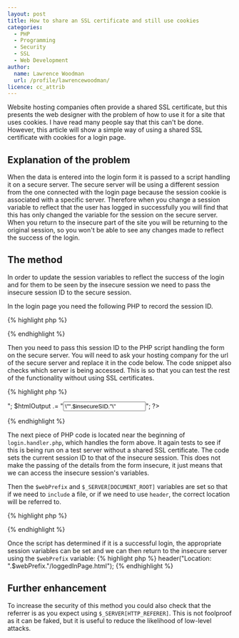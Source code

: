 ```yaml
---
layout: post
title: How to share an SSL certificate and still use cookies
categories:
  - PHP
  - Programming
  - Security
  - SSL
  - Web Development
author:
  name: Lawrence Woodman
  url: /profile/lawrencewoodman/
licence: cc_attrib
---
```

Website hosting companies often provide a shared SSL certificate, but this presents the web designer with the problem of how to use it for a site that uses cookies.  I have read many people say that this can't be done.  However, this article will show a simple way of using a shared SSL certificate with cookies for a login page.


## Explanation of the problem
When the data is entered into the login form it is passed to a script handling it on a secure server.  The secure server will be using a different session from the one connected with the login page because the session cookie is associated with a specific server.  Therefore when you change a session variable to reflect that the user has logged in successfully you will find that this has only changed the variable for the session on the secure server.  When you return to the insecure part of the site you will be returning to the original session, so you won't be able to see any changes made to reflect the success of the login.

## The method
In order to update the session variables to reflect the success of the login and for them to be seen by the insecure session we need to pass the insecure session ID to the secure session.  

In the login page you need the following PHP to record the session ID.

{% highlight php %}
<?php
session_start();

//------------------------------------------------
// Record the session id so that it can be passed
// and used in the secure session
//------------------------------------------------
if( SID == "" )
  $insecureSID = $_REQUEST[PHPSESSID];
else
  $insecureSID = session_id();
?>
{% endhighlight %}

Then you need to pass this session ID to the PHP script handling the form on the secure server.  You will need to ask your hosting company for the url of the secure server and replace it in the code below.  The code snippet also checks which server is being accessed.  This is so that you can test the rest of the functionality without using SSL certificates.

{% highlight php %}
<?php
// Put the address of your test server here
$testServer = "127.0.0.1";
// Put the address of your secure server here and the root of the website
$secureServerPrefix = "https://secure.server.net/~myaccount/mywebsite.com";

// If not logged into test server
if( $_SERVER[SERVER_ADDR] != $testServer )  
  $serverPrefix = $secureServerPrefix;

$htmlOutput .= "<form method=\"post\" action=\"".$serverPrefix/login.handler.php."\">";

$htmlOutput .= "<input type=\"hidden\" name=\"insecureSID\" value=\"".$insecureSID."\">"; 
?>
{% endhighlight %}

The next piece of PHP code is located near the beginning of `login.handler.php`, which handles the form above.  It again tests to see if this is being run on a test server without a shared SSL certificate.  The code sets the current session ID to that of the insecure session.  This does not make the passing of the details from the form insecure, it just means that we can access the insecure session's variables.

Then the `$webPrefix` and `$_SERVER[DOCUMENT_ROOT]` variables are set so that if we need to `include` a file, or if we need to use `header`, the correct location will be referred to.

{% highlight php %}
<?php
// Put the address of your test server here
$testServer = "127.0.0.1";  

// If not logged into the test server
if( $_SERVER[SERVER_ADDR] != $testServer ) {

  // Use the normal connection session not the secure server session
  if( isset($_POST[insecureSID]) ){
    session_id($_POST[insecureSID]);
  } 

  //--------------------------------------
  // Point everything to the right places
  //--------------------------------------

  // Set this to the address of your website
  $webPrefix = "http://mywebsite.com";   

  // Set this the location on hosting companies server where your website resides
  $_SERVER[DOCUMENT_ROOT] = "/home/myaccount/www/mywebsite.com";
}

session_start();
?>
{% endhighlight %}

Once the script has determined if it is a successful login, the appropriate session variables can be set and we can then return to the insecure server using the `$webPrefix` variable:
{% highlight php %}
header("Location: ".$webPrefix."/loggedInPage.html");
{% endhighlight %}

## Further enhancement
To increase the security of this method you could also check that the referrer is as you expect using `$_SERVER[HTTP_REFERER]`.  This is not foolproof as it can be faked, but it is useful to reduce the likelihood of low-level attacks. 
